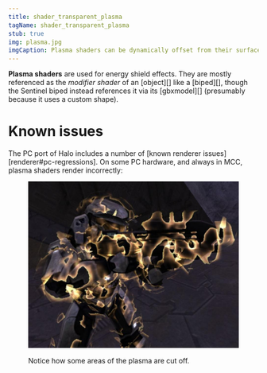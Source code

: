 ```yaml
---
title: shader_transparent_plasma
tagName: shader_transparent_plasma
stub: true
img: plasma.jpg
imgCaption: Plasma shaders can be dynamically offset from their surface.
---
```

**Plasma shaders** are used for energy shield effects. They are mostly referenced as the _modifier shader_ of an [object][] like a [biped][], though the Sentinel biped instead references it via its [gbxmodel][] (presumably because it uses a custom shape).

# Known issues
The PC port of Halo includes a number of [known renderer issues][renderer#pc-regressions]. On some PC hardware, and always in MCC, plasma shaders render incorrectly:

<figure class="inline">
  <a href="plasma-bad.jpg">
    <img src="plasma-bad.jpg" alt=""/>
  </a>
  <figcaption>
    <p>Notice how some areas of the plasma are cut off.</p>
  </figcaption>
</figure>
